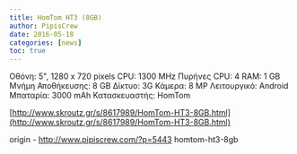 ```yaml
---
title: HomTom HT3 (8GB)
author: PipisCrew
date: 2016-05-18
categories: [news]
toc: true
---
```


Οθόνη: 5", 1280 x 720 pixels
CPU: 1300 MHz
Πυρήνες CPU: 4
RAM: 1 GB
Μνήμη Αποθήκευσης: 8 GB
Δίκτυο: 3G
Κάμερα: 8 MP
Λειτουργικό: Android
Μπαταρία: 3000 mAh
Κατασκευαστής: HomTom

[http://www.skroutz.gr/s/8617989/HomTom-HT3-8GB.html](http://www.skroutz.gr/s/8617989/HomTom-HT3-8GB.html)

origin - http://www.pipiscrew.com/?p=5443 homtom-ht3-8gb
